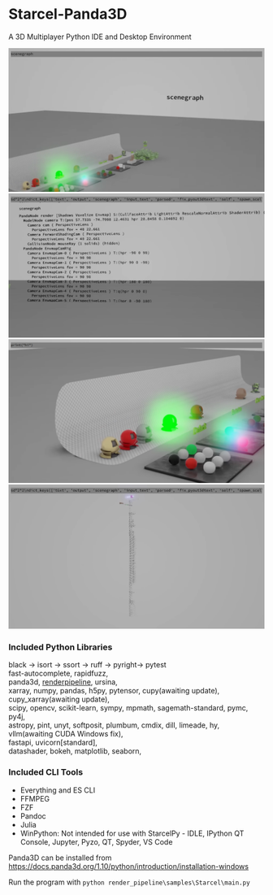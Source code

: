 # Starcel-Panda3D
A 3D Multiplayer Python IDE and Desktop Environment

![](images/4.png)
![](images/1.png)
![](images/2.png)
![](images/3.png)

### Included Python Libraries
black -> isort -> ssort -> ruff -> pyright-> pytest\
fast-autocomplete, rapidfuzz,\
panda3d, [renderpipeline](https://github.com/tobspr/RenderPipeline), ursina,\
xarray, numpy, pandas, h5py, pytensor, cupy(awaiting update), cupy_xarray(awaiting update),\
scipy, opencv, scikit-learn, sympy, mpmath, sagemath-standard, pymc, py4j,\
astropy, pint, unyt, softposit, plumbum, cmdix, dill, limeade, hy, vllm(awaiting CUDA Windows fix),\
fastapi, uvicorn[standard],\
datashader, bokeh, matplotlib, seaborn,


### Included CLI Tools
* Everything and ES CLI
* FFMPEG
* FZF
* Pandoc
* Julia
* WinPython: Not intended for use with StarcelPy - IDLE, IPython QT Console, Jupyter, Pyzo, QT, Spyder, VS Code


Panda3D can be installed from https://docs.panda3d.org/1.10/python/introduction/installation-windows

Run the program with ```python render_pipeline\samples\Starcel\main.py```

